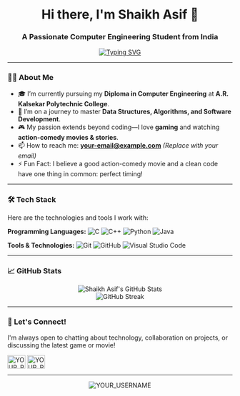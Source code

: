 <h1 align="center">Hi there, I'm Shaikh Asif 👋</h1>
<h3 align="center">A Passionate Computer Engineering Student from India</h3>

<p align="center">
  <a href="https://git.io/typing-svg"><img src="https://readme-typing-svg.demolab.com?font=Fira+Code&pause=1000&color=22F74B&center=true&vCenter=true&width=435&lines=Diploma+in+Computer+Engineering;Python+%7C+C+%7C+C%2B%2B+%7C+Java+Developer;Gamer+%26+Movie+Enthusiast;Always+Learning+New+Things" alt="Typing SVG" /></a>
</p>

---

### 🧑‍💻 About Me

- 🎓 I’m currently pursuing my **Diploma in Computer Engineering** at **A.R. Kalsekar Polytechnic College**.
- 🌱 I’m on a journey to master **Data Structures, Algorithms, and Software Development**.
- 🎮 My passion extends beyond coding—I love **gaming** and watching **action-comedy movies & stories**.
- 📫 How to reach me: **your-email@example.com** *(Replace with your email)*
- ⚡ Fun Fact: I believe a good action-comedy movie and a clean code have one thing in common: perfect timing!

---

### 🛠️ Tech Stack

Here are the technologies and tools I work with:

**Programming Languages:**
![C](https://img.shields.io/badge/c-%2300599C.svg?style=for-the-badge&logo=c&logoColor=white)
![C++](https://img.shields.io/badge/c++-%2300599C.svg?style=for-the-badge&logo=c%2B%2B&logoColor=white)
![Python](https://img.shields.io/badge/python-3670A0?style=for-the-badge&logo=python&logoColor=ffdd54)
![Java](https://img.shields.io/badge/java-%23ED8B00.svg?style=for-the-badge&logo=openjdk&logoColor=white)

**Tools & Technologies:**
![Git](https://img.shields.io/badge/git-%23F05033.svg?style=for-the-badge&logo=git&logoColor=white)
![GitHub](https://img.shields.io/badge/github-%23121011.svg?style=for-the-badge&logo=github&logoColor=white)
![Visual Studio Code](https://img.shields.io/badge/VS%20Code-0078d7.svg?style=for-the-badge&logo=visual-studio-code&logoColor=white)

---

### 📈 GitHub Stats

<p align="center">
  <img src="https://github-readme-stats.vercel.app/api?username=YOUR_USERNAME&show_icons=true&theme=radical" alt="Shaikh Asif's GitHub Stats" /> 
  <br/>
  <img src="https://github-readme-streak-stats.herokuapp.com/?user=YOUR_USERNAME&theme=radical" alt="GitHub Streak" />
</p>

---

### 🤝 Let's Connect!

I'm always open to chatting about technology, collaboration on projects, or discussing the latest game or movie!

<p align="left">
<a href="https://linkedin.com/in/YOUR_PROFILE" target="blank"><img align="center" src="https://raw.githubusercontent.com/rahuldkjain/github-profile-readme-generator/master/src/images/icons/Social/linked-in-alt.svg" alt="YOUR_PROFILE" height="30" width="40" /></a>
<a href="https://instagram.com/YOUR_PROFILE" target="blank"><img align="center" src="https://raw.githubusercontent.com/rahuldkjain/github-profile-readme-generator/master/src/images/icons/Social/instagram.svg" alt="YOUR_PROFILE" height="30" width="40" /></a>
</p>

---

<p align="center"> 
  <img src="https://komarev.com/ghpvc/?username=YOUR_USERNAME&label=Profile%20Views&color=0e75b6&style=flat" alt="YOUR_USERNAME" /> 
</p>
